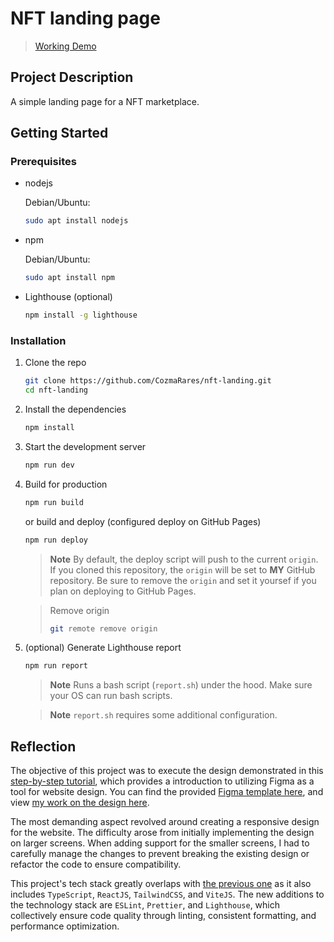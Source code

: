 # NFT landing page

> [Working Demo](https://cozmarares.github.io/nft-landing/)

## Project Description

A simple landing page for a NFT marketplace.

## Getting Started

### Prerequisites

- nodejs

  Debian/Ubuntu:

  ```sh
  sudo apt install nodejs
  ```

- npm

  Debian/Ubuntu:

  ```sh
  sudo apt install npm
  ```

- Lighthouse (optional)

  ```sh
  npm install -g lighthouse
  ```

### Installation

1. Clone the repo

   ```sh
   git clone https://github.com/CozmaRares/nft-landing.git
   cd nft-landing
   ```

2. Install the dependencies

   ```sh
   npm install
   ```

3. Start the development server

   ```sh
   npm run dev
   ```

4. Build for production

   ```sh
   npm run build
   ```

   or build and deploy (configured deploy on GitHub Pages)

   ```sh
   npm run deploy
   ```

   > **Note** By default, the deploy script will push to the current `origin`.
   > If you cloned this repository, the `origin` will be set to **MY** GitHub
   > repository. Be sure to remove the `origin` and set it yoursef if you plan on
   > deploying to GitHub Pages.

    <!---->

   > Remove origin
   >
   > ```sh
   > git remote remove origin
   > ```

5. (optional) Generate Lighthouse report

   ```sh
   npm run report
   ```

   > **Note** Runs a bash script (`report.sh`) under the hood. Make sure your OS
   > can run bash scripts.

   <!-- -->

   > **Note** `report.sh` requires some additional configuration.

## Reflection

The objective of this project was to execute the design demonstrated in this
[step-by-step tutorial](https://youtu.be/HZuk6Wkx_Eg), which provides a
introduction to utilizing Figma as a tool for website design. You can find
the provided [Figma template here](https://www.figma.com/community/file/1105403402122144106),
and view [my work on the design here](<https://www.figma.com/community/file/1273020894426921074/Flux---Figma-Build-Tutorial-(Starter)-(Community)>).

The most demanding aspect revolved around creating a responsive design for the
website. The difficulty arose from initially implementing the design on larger
screens. When adding support for the smaller screens, I had to carefully manage
the changes to prevent breaking the existing design or refactor the code to
ensure compatibility.

This project's tech stack greatly overlaps with [the previous one](https://github.com/CozmaRares/chess)
as it also includes `TypeScript`, `ReactJS`, `TailwindCSS`, and `ViteJS`. The
new additions to the technology stack are `ESLint`, `Prettier`, and `Lighthouse`,
which collectively ensure code quality through linting, consistent formatting,
and performance optimization.
